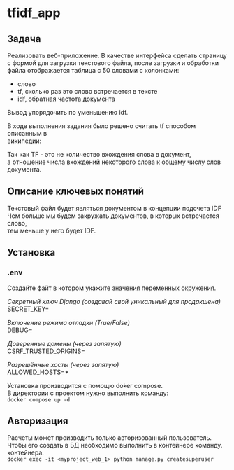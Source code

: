 # tfidf_app

## Задача
Реализовать веб-приложение. В качестве интерфейса сделать 
страницу с формой для загрузки текстового файла, после загрузки и 
обработки файла отображается таблица с 50 словами с колонками:

- слово
- tf, сколько раз это слово встречается в тексте
- idf, обратная частота документа  

Вывод упорядочить по уменьшению idf.

В ходе выполнения задания было решено считать tf способом описанным в  
википедии: 

Так как TF - это не количество вхождения слова в документ,  
а отношение числа вхождений некоторого 
слова к общему числу слов документа.

## Описание ключевых понятий
Текстовый файл будет являться документом в концепции подсчета IDF  
Чем больше мы будем закружать документов, в которых встречается слово,  
тем меньше у него будет IDF.

## Установка
### .env  
Создайте файт в котором укажите значения переменных окружения.

_Секретный ключ Django (создавай свой уникальный для продакшена)_
SECRET_KEY=

_Включение режима отладки (True/False)_  
DEBUG=

_Доверенные домены (через запятую)_  
CSRF_TRUSTED_ORIGINS=

_Разрешённые хосты (через запятую)_  
ALLOWED_HOSTS=*

Установка производится с помощю doker compose.  
В директории с проектом нужно выполнить команду:  
```docker compose up -d``` 

## Авторизация
Расчеты может производить только авторизованный пользователь.  
Чтобы его создать в БД необходимо выполнить в контейнере команду.  
контейнера:  
```docker exec -it <myproject_web_1> python manage.py createsuperuser```

